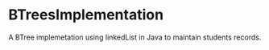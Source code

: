 # BTreesImplementation
A BTree implemetation using linkedList in Java to maintain students records.
